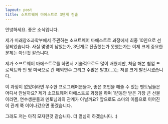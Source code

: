 ```yaml
---
layout: post
title: 소프트웨어 마에스트로 3단계 진출
---
```

안녕하세요. 좋은 소식입니다.

제가 미래창조과학부에서 주관하는 소프트웨어 마에스트로 과정에서 최종 10인으로 선정되었습니다.
사실 몇명이 남았는가, 3단계로 진출했는가 못했는가는 이제 크게 중요한 문제는 아닌것 같습니다.

제가 소프트웨어 마에스트로를 하면서 기술적으로도 많이 배웠지만,
처음 해본 협업 프로젝트와 먼 땅 미국으로 간 해외연수 그리고 수많은 발표(...)는 저를 크게 발전시켰습니다.

이 과정이 없었더라면 우수한 프로그래머분들과, 좋은 조언을 해줄 수 있는 멘토님들은 어디서 만날까요?
제가 소프트웨어 마에스트로 과정을 하며 1년동안 받은 가장 큰 선물이라면, 연수생분들과 멘토님과의 관계가 아닐까요?
앞으로도 소마의 이름으로 이어진 이 관계 쭉 이어나갔으면 좋겠습니다.

그래도 저는 아직 모자란것 같습니다. 더 열심히 하겠습니다. :)
